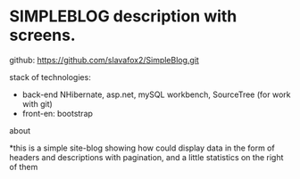 # **SIMPLEBLOG**  description with screens.

github: https://github.com/slavafox2/SimpleBlog.git

stack of technologies:  

* back-end 	NHibernate, asp.net, mySQL workbench, SourceTree (for work with git)
* front-en: bootstrap

about

*this is a simple site-blog showing how could display data in the form of headers and descriptions with pagination, and a little statistics on the right of them

